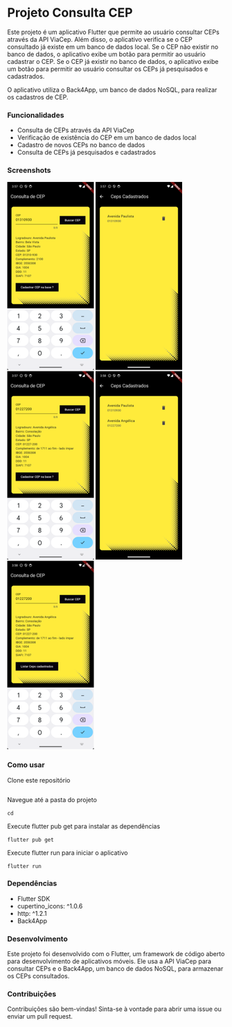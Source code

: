 # Projeto Consulta CEP

Este projeto é um aplicativo Flutter que permite ao usuário consultar CEPs através da API ViaCep. Além disso, o aplicativo verifica se o CEP consultado já existe em um banco de dados local. Se o CEP não existir no banco de dados, o aplicativo exibe um botão para permitir ao usuário cadastrar o CEP. Se o CEP já existir no banco de dados, o aplicativo exibe um botão para permitir ao usuário consultar os CEPs já pesquisados e cadastrados.

O aplicativo utiliza o Back4App, um banco de dados NoSQL, para realizar os cadastros de CEP.

### Funcionalidades
- Consulta de CEPs através da API ViaCep
- Verificação de existência do CEP em um banco de dados local
- Cadastro de novos CEPs no banco de dados
- Consulta de CEPs já pesquisados e cadastrados

### Screenshots
<p float="left">
  <img src="assets/1.png" width="200" />
  <img src="assets/2.png" width="200" /> 
  <img src="assets/3.png" width="200" /> 
  <img src="assets/4.png" width="200" /> 
  <img src="assets/5.png" width="200" /> 
</p>

### Como usar
Clone este repositório
```
```

Navegue até a pasta do projeto
```
cd 
```

Execute flutter pub get para instalar as dependências
```
flutter pub get
```

Execute flutter run para iniciar o aplicativo
```
flutter run
```

### Dependências
- Flutter SDK
- cupertino_icons: ^1.0.6
- http: ^1.2.1
- Back4App

### Desenvolvimento
Este projeto foi desenvolvido com o Flutter, um framework de código aberto para desenvolvimento de aplicativos móveis. Ele usa a API ViaCep para consultar CEPs e o Back4App, um banco de dados NoSQL, para armazenar os CEPs consultados.

### Contribuições
Contribuições são bem-vindas! Sinta-se à vontade para abrir uma issue ou enviar um pull request.
